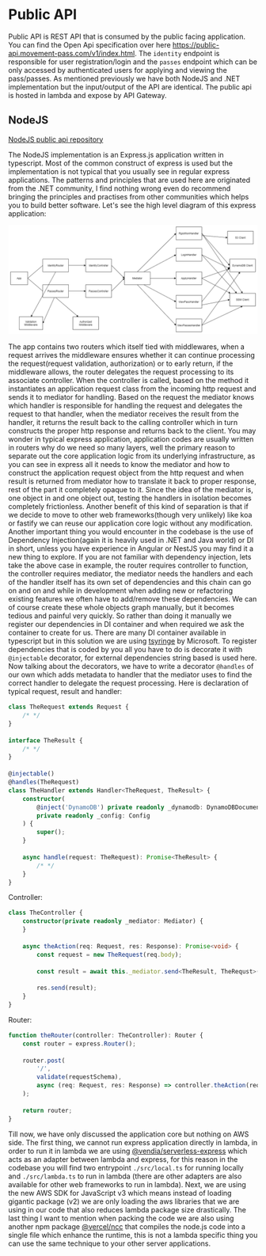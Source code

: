# Public API

Public API is REST API that is consumed by the public facing application. You can find the Open Api specification over
here <https://public-api.movement-pass.com/v1/index.html>. The `identity` endpoint is responsible for user
registration/login and the `passes` endpoint which can be only accessed by authenticated users for applying and viewing
the pass/passes. As mentioned previously we have both NodeJS and .NET implementation but the input/output of the API are
identical. The public api is hosted in lambda and expose by API Gateway.

## NodeJS

[NodeJS public api repository](https://github.com/movement-pass/node-public-api)

The NodeJS implementation is an Express.js application written in typescript. Most of the common construct of express is
used but the implementation is not typical that you usually see in regular express applications. The patterns and
principles that are used here are originated from the .NET community, I find nothing wrong even do recommend bringing
the principles and practises from other communities which helps you to build better software. Let's see the high level
diagram of this express application:

![Express App](media/nodejs-public-api.png)

The app contains two routers which itself tied with middlewares, when a request arrives the middleware ensures whether
it can continue processing the request(request validation, authorization) or to early return, if the middleware allows,
the router delegates the request processing to its associate controller. When the controller is called, based on the
method it instantiates an application request class from the incoming http request and sends it to mediator for
handling. Based on the request the mediator knows which handler is responsible for handling the request and delegates
the request to that handler, when the mediator receives the result from the handler, it returns the result back to the
calling controller which in turn constructs the proper http response and returns back to the client. You may wonder in
typical express application, application codes are usually written in routers why do we need so many layers, well the
primary reason to separate out the core application logic from its underlying infrastructure, as you can see in express
all it needs to know the mediator and how to construct the application request object from the http request and when
result is returned from mediator how to translate it back to proper response, rest of the part it completely opaque to
it. Since the idea of the mediator is, one object in and one object out, testing the handlers in isolation becomes
completely frictionless. Another benefit of this kind of separation is that if we decide to move to other web
frameworks(though very unlikely) like koa or fastify we can reuse our application core logic without any modification.
Another important thing you would encounter in the codebase is the use of Dependency Injection(again it is heavily used
in .NET and Java world) or DI in short, unless you have experience in Angular or NestJS you may find it a new thing to
explore. If you are not familiar with dependency injection, lets take the above case in example, the router requires
controller to function, the controller requires mediator, the mediator needs the handlers and each of the handler itself
has its own set of dependencies and this chain can go on and on and while in development when adding new or refactoring
existing features we often have to add/remove these dependencies. We can of course create these whole objects graph
manually, but it becomes tedious and painful very quickly. So rather than doing it manually we register our dependencies
in DI container and when required we ask the container to create for us. There are many DI container available in
typescript but in this solution we are using [tsyringe](https://github.com/microsoft/tsyringe) by Microsoft. To register
dependencies that is coded by you all you have to do is decorate it with `@injectable` decorator, for external
dependencies string based is used here. Now talking about the decorators, we have to write a decorator `@handles`
of our own which adds metadata to handler that the mediator uses to find the correct handler to delegate the request
processing. Here is declaration of typical request, result and handler:

```typescript
class TheRequest extends Request {
    /* */
}

interface TheResult {
    /* */
}

@injectable()
@handles(TheRequest)
class TheHandler extends Handler<TheRequest, TheResult> {
    constructor(
        @inject('DynamoDB') private readonly _dynamodb: DynamoDBDocumentClient,
        private readonly _config: Config
    ) {
        super();
    }

    async handle(request: TheRequest): Promise<TheResult> {
        /* */
    }
}
```

Controller:

```typescript
class TheController {
    constructor(private readonly _mediator: Mediator) {
    }

    async theAction(req: Request, res: Response): Promise<void> {
        const request = new TheRequest(req.body);

        const result = await this._mediator.send<TheResult, TheRequst>(request);

        res.send(result);
    }
}
```

Router:

```typescript
function theRouter(controller: TheController): Router {
    const router = express.Router();

    router.post(
        '/',
        validate(requestSchema),
        async (req: Request, res: Response) => controller.theAction(req, res)
    );

    return router;
}
```

Till now, we have only discussed the application core but nothing on AWS side. The first thing, we cannot run express
application directly in lambda, in order to run it in lambda we are
using [@vendia/serverless-express](https://github.com/vendia/serverless-express) which acts as an adapter between lambda
and express, for this reason in the codebase you will find two entrypoint `./src/local.ts` for running locally
and `./src/lambda.ts` to run in lambda (there are other adapters are also available for other web frameworks to run in
lambda). Next, we are using the new AWS SDK for JavaScript v3 which means instead of loading gigantic package (v2) we
are only loading the aws libraries that we are using in our code that also reduces lambda package size drastically. The
last thing I want to mention when packing the code we are also using another npm
package [@vercel/ncc](https://github.com/vercel/ncc) that compiles the node.js code into a single file which enhance the
runtime, this is not a lambda specific thing you can use the same technique to your other server applications.
